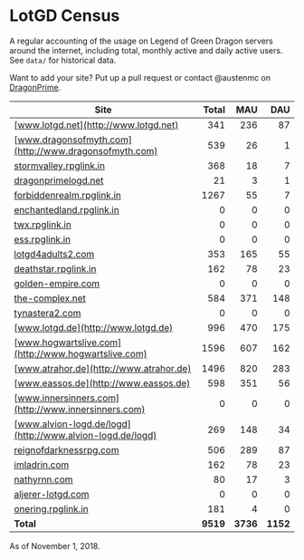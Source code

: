 # LotGD Census
A regular accounting of the usage on Legend of Green Dragon servers around the internet, including total, monthly active and daily active users. See `data/` for historical data.

Want to add your site? Put up a pull request or contact @austenmc on [DragonPrime](http://dragonprime.net).


Site | Total | MAU | DAU
--- | ---:| ---:| ---:
[www.lotgd.net](http://www.lotgd.net)|341|236|87
[www.dragonsofmyth.com](http://www.dragonsofmyth.com)|539|26|1
[stormvalley.rpglink.in](http://stormvalley.rpglink.in)|368|18|7
[dragonprimelogd.net](http://dragonprimelogd.net)|21|3|1
[forbiddenrealm.rpglink.in](http://forbiddenrealm.rpglink.in)|1267|55|7
[enchantedland.rpglink.in](http://enchantedland.rpglink.in)|0|0|0
[twx.rpglink.in](http://twx.rpglink.in)|0|0|0
[ess.rpglink.in](http://ess.rpglink.in)|0|0|0
[lotgd4adults2.com](http://lotgd4adults2.com)|353|165|55
[deathstar.rpglink.in](http://deathstar.rpglink.in)|162|78|23
[golden-empire.com](http://golden-empire.com)|0|0|0
[the-complex.net](http://the-complex.net)|584|371|148
[tynastera2.com](http://tynastera2.com)|0|0|0
[www.lotgd.de](http://www.lotgd.de)|996|470|175
[www.hogwartslive.com](http://www.hogwartslive.com)|1596|607|162
[www.atrahor.de](http://www.atrahor.de)|1496|820|283
[www.eassos.de](http://www.eassos.de)|598|351|56
[www.innersinners.com](http://www.innersinners.com)|0|0|0
[www.alvion-logd.de/logd](http://www.alvion-logd.de/logd)|269|148|34
[reignofdarknessrpg.com](http://reignofdarknessrpg.com)|506|289|87
[imladrin.com](http://imladrin.com)|162|78|23
[nathyrnn.com](http://nathyrnn.com)|80|17|3
[aljerer-lotgd.com](http://aljerer-lotgd.com)|0|0|0
[onering.rpglink.in](http://onering.rpglink.in)|181|4|0
**Total**|**9519**|**3736**|**1152**

As of November 1, 2018.
